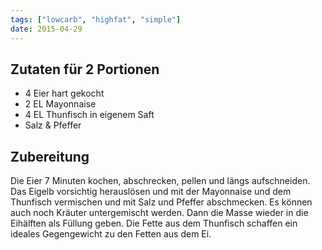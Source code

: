 ```yaml
---
tags: ["lowcarb", "highfat", "simple"]
date: 2015-04-29
---
```


## Zutaten für 2 Portionen
- 4     Eier hart gekocht
- 2     EL Mayonnaise
- 4     EL Thunfisch in eigenem Saft
- Salz & Pfeffer

## Zubereitung
Die Eier 7 Minuten kochen, abschrecken, pellen und längs aufschneiden. Das Eigelb vorsichtig herauslösen und mit der Mayonnaise und dem Thunfisch vermischen und mit Salz und Pfeffer abschmecken. Es können auch noch Kräuter untergemischt werden.
Dann die Masse wieder in die Eihälften als Füllung geben.
Die Fette aus dem Thunfisch schaffen ein ideales Gegengewicht zu den Fetten aus dem Ei.
